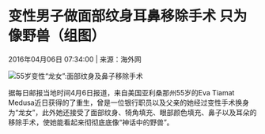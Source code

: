 # 变性男子做面部纹身耳鼻移除手术 只为像野兽（组图）

2016年04月06日 07:34:00 | 来源：海外网

![55岁变性“龙女”:面部纹身及鼻子移除手术](http://www.xinhuanet.com/world/2016-04/06/ewm_128866777_61n.jpg)

据每日邮报当地时间4月6日报道，来自美国亚利桑那州55岁的Eva Tiamat Medusa近日获得的了重生，曾是一位银行职员以及父亲的她经过变性手术换身为“龙女”，此外她还接受了面部纹身、犄角填充、眼部颜色填充、鼻子以及耳朵的移除手术，使她能看起来彻彻底底像“神话中的野兽”。